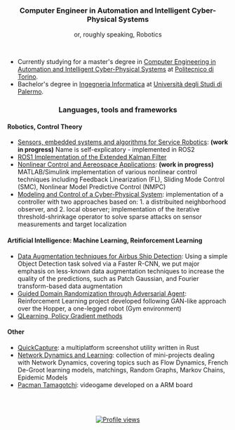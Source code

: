 <h3 align="center">Computer Engineer in Automation and Intelligent Cyber-Physical Systems</h3>
<!-- <h4 align="center">( or, roughly speaking, Robotics)</h4> -->
<p align="center">or, roughly speaking, Robotics</p>

<br>

* Currently studying for a master's degree in [Computer Engineering in Automation and Intelligent Cyber-Physical Systems](https://didattica.polito.it/pls/portal30/sviluppo.offerta_formativa_2019.vis?p_a_acc=2023&p_sdu=37&p_cds=18) at [Politecnico di Torino](https://www.polito.it/).
* Bachelor's degree in [Ingegneria Informatica](https://offertaformativa.unipa.it/offweb/public/corso/visualizzaCurriculum.seam?cid=19060&oidCurriculum=18008) at [Università degli Studi di Palermo](https://www.unipa.it/).

</p>

<p>

<h3 align="center">Languages, tools and frameworks</h3>
<!-- which I've used in previous projects   -->

<h4 align="left">Robotics, Control Theory</h4>

- [Sensors, embedded systems and algorithms for Service Robotics](https://github.com/enfff/SESASR): **(work in progress)** Name is self-explicatory -  implemented in ROS2
- [ROS1 Implementation of the Extended Kalman Filter](https://github.com/enfff/robot-learning-labs/tree/main/exercise1-ekf-enfff)
- [Nonlinear Control and Aereospace Applications](https://github.com/enfff/NLCAA): **(work in progress)** MATLAB/Simulink implementation of various nonlinear control techniques including Feedback Linearization (FL), Sliding Mode Control (SMC), Nonlinear Model Predictive Control (NMPC)
- [Modeling and Control of a Cyber-Physical System](https://github.com/enfff/cps-project): implementation of a controller with two approaches based on: 1. a distribuited neighborhood observer, and 2. local observer; implementation of the iterative threshold-shrinkage operator to solve sparse attacks on sensor measurements and target localization

<h4 align="left">Artificial Intelligence: Machine Learning, Reinforcement Learning</h4>

- [Data Augmentation techniques for Airbus Ship Detection](https://github.com/enfff/airbus-ship-detection): Using a simple Object Detection task solved via a Faster R-CNN,  we put major emphasis on less-known data augmentation techniques to increase the quality of the predictions, such as Patch Gaussian, and  Fourier transform-based data augmentation
- [Guided Domain Randomization through Adversarial Agent](https://github.com/enfff/rl-hopper): Reinforcement Learning project developed following GAN-like approach over the Hopper, a one-legged robot (Gym environment)
- [QLearning, Policy Gradient methods](https://github.com/enfff/robot-learning-labs/tree/main/exercise3-qlearning-enfff)

<h4 align="left">Other</h4>

- [QuickCapture](https://github.com/enfff/quickcapture-egui): a multiplatform screenshot utility written in Rust
- [Network Dynamics and Learning](https://github.com/enfff/NDL): collection of mini-projects dealing with Network Dynamics, covering topics such as Flow Dynamics, French De-Groot learning models, matchings, Random Graphs, Markov Chains, Epidemic Models
- [Pacman Tamagotchi](https://github.com/enfff/pacman_tamagotchi): videogame developed on a ARM board


<br>
<br>

<p align="center">
<a href="https://komarev.com/ghpvc/?username=enfff&color=yellow"><img src="https://komarev.com/ghpvc/?username=enfff&color=yellow" alt="Profile views"></a>
</p>